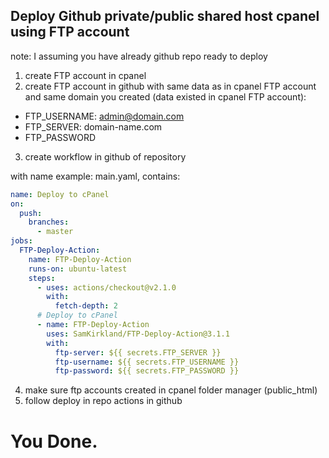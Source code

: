 ## Deploy Github private/public shared host cpanel using FTP account
note: I assuming you have already github repo ready to deploy
1. create FTP account in cpanel
2. create FTP account in github with same data as in cpanel FTP account and same domain you created (data existed in cpanel FTP account):
 - FTP_USERNAME: admin@domain.com
 - FTP_SERVER: domain-name.com
 - FTP_PASSWORD
3. create workflow in github of repository

with name example: main.yaml, contains:
```yaml
name: Deploy to cPanel
on:
  push:
    branches:
      - master
jobs:
  FTP-Deploy-Action:
    name: FTP-Deploy-Action
    runs-on: ubuntu-latest
    steps:
      - uses: actions/checkout@v2.1.0
        with:
          fetch-depth: 2
      # Deploy to cPanel
      - name: FTP-Deploy-Action
        uses: SamKirkland/FTP-Deploy-Action@3.1.1
        with:
          ftp-server: ${{ secrets.FTP_SERVER }}
          ftp-username: ${{ secrets.FTP_USERNAME }}
          ftp-password: ${{ secrets.FTP_PASSWORD }}

```
4. make sure ftp accounts created in cpanel folder manager (public_html)
5. follow deploy in repo actions in github
# You Done.
